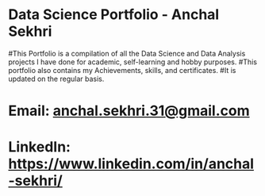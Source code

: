 # Data Science Portfolio - Anchal Sekhri

#This Portfolio is a compilation of all the Data Science and Data Analysis projects I have done for academic, self-learning and hobby purposes. 
#This portfolio also contains my Achievements, skills, and certificates. 
#It is updated on the regular basis.

# Email: anchal.sekhri.31@gmail.com
# LinkedIn: https://www.linkedin.com/in/anchal-sekhri/
